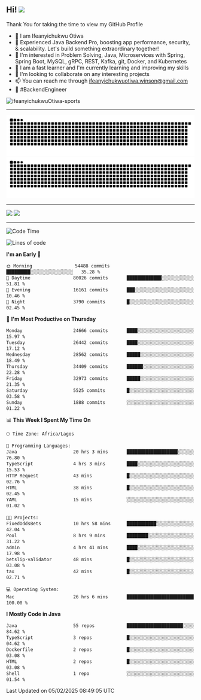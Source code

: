 <!-- BLOG-POST-LIST:START --><!-- BLOG-POST-LIST:END -->

## Hi! <img src="https://media.giphy.com/media/hvRJCLFzcasrR4ia7z/giphy.gif" width="4%"> 

Thank You for taking the time to view my GitHub Profile

- 👋 I am Ifeanyichukwu Otiwa
- 🚀 Experienced Java Backend Pro, boosting app performance, security, & scalability. Let's build something extraordinary together!
- 👀 I'm interested in Problem Solving, Java, Microservices with Spring, Spring Boot, MySQL, gRPC, REST, Kafka, git, Docker, and Kubernetes
- 🌱 I am a fast learner and I'm currently learning and improving my skills
- 💞️ I'm looking to collaborate on any interesting projects
- 📫 You can reach me through ifeanyichukwuotiwa.winson@gmail.com
- 🚀 #BackendEngineer

<p align="left" marginTop="10px"> <img src="https://komarev.com/ghpvc/?username=ifeanyichukwuOtiwa-sports&label=Profile%20views&color=0e75b6&style=for-the-badge" alt="ifeanyichukwuOtiwa-sports" /> </p>

***

<!--🐍📈SNAKEGRAPH / 🌐WEBSITE: https://github.com/Platane/snk -->
![github contribution grid snake animation](https://raw.githubusercontent.com/ifeanyichukwuOtiwa-sports/ifeanyichukwuOtiwa-sports/output/github-contribution-grid-snake-dark.svg#gh-dark-mode-only)![github contribution grid snake animation](https://raw.githubusercontent.com/ifeanyichukwuOtiwa-sports/ifeanyichukwuOtiwa-sports/output/github-contribution-grid-snake.svg#gh-light-mode-only)

***

<p float="left">
  <img float="left" src="https://github-readme-stats.vercel.app/api?username=ifeanyichukwuOtiwa-sports&count_private=true&include_all_commits=true&theme=react&show_icons=true" />
  <img float="right" src="https://github-readme-stats.vercel.app/api/top-langs/?username=ifeanyichukwuOtiwa-sports&layout=compact&show_icons=true&theme=react" /> 
</p>

***



<!--START_SECTION:waka-->
![Code Time](http://img.shields.io/badge/Code%20Time-3%2C427%20hrs%2046%20mins-blue)

![Lines of code](https://img.shields.io/badge/From%20Hello%20World%20I%27ve%20Written-38.5%20million%20lines%20of%20code-blue)

**I'm an Early 🐤** 

```text
🌞 Morning                54488 commits       █████████░░░░░░░░░░░░░░░░   35.28 % 
🌆 Daytime                80026 commits       █████████████░░░░░░░░░░░░   51.81 % 
🌃 Evening                16161 commits       ███░░░░░░░░░░░░░░░░░░░░░░   10.46 % 
🌙 Night                  3790 commits        █░░░░░░░░░░░░░░░░░░░░░░░░   02.45 % 
```
📅 **I'm Most Productive on Thursday** 

```text
Monday                   24666 commits       ████░░░░░░░░░░░░░░░░░░░░░   15.97 % 
Tuesday                  26442 commits       ████░░░░░░░░░░░░░░░░░░░░░   17.12 % 
Wednesday                28562 commits       █████░░░░░░░░░░░░░░░░░░░░   18.49 % 
Thursday                 34409 commits       ██████░░░░░░░░░░░░░░░░░░░   22.28 % 
Friday                   32973 commits       █████░░░░░░░░░░░░░░░░░░░░   21.35 % 
Saturday                 5525 commits        █░░░░░░░░░░░░░░░░░░░░░░░░   03.58 % 
Sunday                   1888 commits        ░░░░░░░░░░░░░░░░░░░░░░░░░   01.22 % 
```


📊 **This Week I Spent My Time On** 

```text
🕑︎ Time Zone: Africa/Lagos

💬 Programming Languages: 
Java                     20 hrs 3 mins       ███████████████████░░░░░░   76.80 % 
TypeScript               4 hrs 3 mins        ████░░░░░░░░░░░░░░░░░░░░░   15.53 % 
HTTP Request             43 mins             █░░░░░░░░░░░░░░░░░░░░░░░░   02.76 % 
HTML                     38 mins             █░░░░░░░░░░░░░░░░░░░░░░░░   02.45 % 
YAML                     15 mins             ░░░░░░░░░░░░░░░░░░░░░░░░░   01.02 % 

🐱‍💻 Projects: 
FixedOddsBets            10 hrs 58 mins      ███████████░░░░░░░░░░░░░░   42.04 % 
Pool                     8 hrs 9 mins        ████████░░░░░░░░░░░░░░░░░   31.22 % 
admin                    4 hrs 41 mins       ████░░░░░░░░░░░░░░░░░░░░░   17.98 % 
betslip-validator        48 mins             █░░░░░░░░░░░░░░░░░░░░░░░░   03.08 % 
tax                      42 mins             █░░░░░░░░░░░░░░░░░░░░░░░░   02.71 % 

💻 Operating System: 
Mac                      26 hrs 6 mins       █████████████████████████   100.00 % 
```

**I Mostly Code in Java** 

```text
Java                     55 repos            █████████████████████░░░░   84.62 % 
TypeScript               3 repos             █░░░░░░░░░░░░░░░░░░░░░░░░   04.62 % 
Dockerfile               2 repos             █░░░░░░░░░░░░░░░░░░░░░░░░   03.08 % 
HTML                     2 repos             █░░░░░░░░░░░░░░░░░░░░░░░░   03.08 % 
Shell                    1 repo              ░░░░░░░░░░░░░░░░░░░░░░░░░   01.54 % 
```




 Last Updated on 05/02/2025 08:49:05 UTC
<!--END_SECTION:waka-->

<!--
<p align="center">
![trophy](https://github-profile-trophy.vercel.app/?username=ifeanyichukwuOtiwa-sports&theme=onedark) (https://github.com/ryo-ma/github-profile-trophy)
</p>
-->

<!---
ifeanyi-otiwa/ifeanyi-otiwa is a ✨ special ✨ repository because its `README.md` (this file) appears on your GitHub profile.
You can click the Preview link to take a look at your changes.
--->
